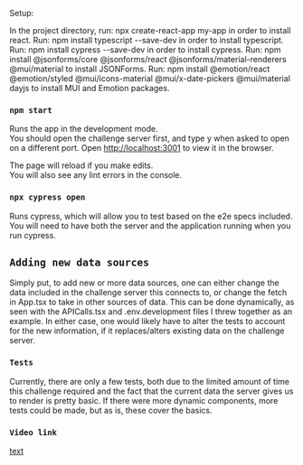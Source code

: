 Setup:

In the project directory, run: npx create-react-app my-app in order to install react.
Run: npm install typescript --save-dev in order to install typescript.
Run: npm install cypress --save-dev in order to install cypress.
Run: npm install @jsonforms/core @jsonforms/react @jsonforms/material-renderers @mui/material to install JSONForms.
Run: npm install @emotion/react @emotion/styled @mui/icons-material @mui/x-date-pickers @mui/material dayjs to install MUI and Emotion packages.

### `npm start`

Runs the app in the development mode.\
You should open the challenge server first, and type y when asked to open on a different port.
Open [http://localhost:3001](http://localhost:3001) to view it in the browser.

The page will reload if you make edits.\
You will also see any lint errors in the console.

### `npx cypress open`

Runs cypress, which will allow you to test based on the e2e specs included. You will need to have both the server and the application running when you run cypress.


## `Adding new data sources`

Simply put, to add new or more data sources, one can either change the data included in the challenge server this connects to, or change the fetch in App.tsx to take in other sources of data. This can be done dynamically, as seen with the APICalls.tsx and .env.development files I threw together as an example. In either case, one would likely have to alter the tests to account for the new information, if it replaces/alters existing data on the challenge server. 

### `Tests`

Currently, there are only a few tests, both due to the limited amount of time this challenge required and the fact that the current data the server gives us to render is pretty basic. If there were more dynamic components, more tests could be made, but as is, these cover the basics.

### `Video link`
[text](https://youtu.be/zlvyK62Gs6M)